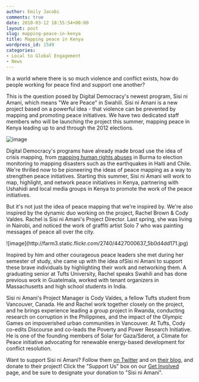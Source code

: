 ```yaml
---
author: Emily Jacobi
comments: true
date: 2010-03-12 18:55:54+00:00
layout: post
slug: mapping-peace-in-kenya
title: Mapping peace in Kenya
wordpress_id: 1549
categories:
- Local to Global Engagement
- News
---
```


In a world where there is so much violence and conflict exists, how do people working for peace find and support one another?

This is the question posed by Digital Democracy's newest program, Sisi ni Amani, which means "We are Peace" in Swahili. Sisi ni Amani is a new project based on a powerful idea - that violence can be prevented by mapping and promoting peace initiatives. We have two dedicated staff members who will be launching the project this summer, mapping peace in Kenya leading up to and through the 2012 elections.

![image](http://farm5.static.flickr.com/4013/4427004307_1338af9ee1_o.jpg)

Digital Democracy's programs have already made broad use the idea of crisis mapping, from [mapping human rights abuses](http://digital-democracy.org/what-we-do/programs/#hhr1) in Burma to election monitoring to mapping disasters such as the earthquakes in Haiti and Chile. We're thrilled now to be pioneering the ideas of peace mapping as a way to strengthen peace initiatives. Starting this summer, Sisi ni Amani will work to map, highlight, and network peace initiatives in Kenya, partnering with Ushahidi and local media groups in Kenya to promote the work of the peace initiatives.

But it's not just the idea of peace mapping that we're inspired by. We're also inspired by the dynamic duo working on the project, Rachel Brown & Cody Valdes. Rachel is Sisi ni Amani's Project Director. Last spring, she was living in Nairobi, and noticed the work of graffiti artist Solo 7 who was painting messages of peace all over the city.

<caption id="" align="aligncenter" width="249" caption="graffiti artist Solo 7">![image](http://farm3.static.flickr.com/2740/4427000637_5b0d4dd171.jpg)</caption>

Inspired by him and other courageous peace leaders she met during her semester of study, she came up with the idea ofSisi ni Amani to support these brave individuals by highlighting their work and networking them. A graduating senior at Tufts University, Rachel speaks Swahili and has done previous work in Guatelmala, worked with tenant organizers in Massachusetts and high school students in India.

Sisi ni Amani's Project Manager is Cody Valdes, a fellow Tufts student from Vancouver, Canada. He and Rachel work together closely on the project, and he brings experience leading a group project in Rwanda, conducting research on corruption in the Philippines, and the impact of the Olympic Games on impoverished urban communities in Vancouver. At Tufts, Cody co-edits Discourse and co-leads the Poverty and Power Research Initiative. He is one of the founding members of Solar for Gaza/Sderot, a Climate for Peace initiative advocating for renewable energy-based development for conflict resolution.

Want to support Sisi ni Amani? Follow them [on Twitter](http://twitter.com/sisiniamani) and on [their blog](http://sisiniamani.wordpress.com/), and donate to their project! Click the "Support Us" box on our [Get Involved](http://digital-democracy.org/get-involved/) page, and be sure to designate your donation to "Sisi ni Amani".
